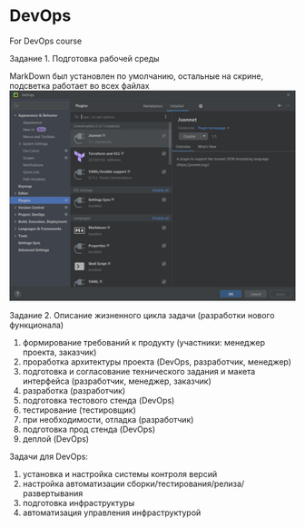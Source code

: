 # DevOps
For DevOps course

Задание 1. Подготовка рабочей среды

MarkDown был установлен по умолчанию, остальные на скрине, подсветка работает во всех файлах
![pyCharmScrennshot.JPG](img%2FpyCharmScrennshot.JPG)

Задание 2. Описание жизненного цикла задачи (разработки нового функционала)
1. формирование требований к продукту (участники: менеджер проекта, заказчик)
2. проработка архитектуры проекта (DevOps, разработчик, менеджер)
3. подготовка и согласование технического задания и макета интерфейса (разработчик, менеджер, заказчик)
4. разработка (разработчик)
5. подготовка тестового стенда (DevOps)
6. тестирование (тестировщик)
7. при необходимости, отладка (разработчик)
8. подготовка прод стенда (DevOps)
9. деплой (DevOps)

Задачи для DevOps:
1. установка и настройка системы контроля версий
2. настройка автоматизации сборки/тестирования/релиза/развертывания
3. подготовка инфраструктуры
4. автоматизация управления инфраструктурой